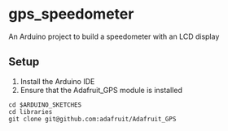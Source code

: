 # gps_speedometer
An Arduino project to build a speedometer with an LCD display

## Setup
1. Install the Arduino IDE
2. Ensure that the Adafruit\_GPS module is installed
```
cd $ARDUINO_SKETCHES
cd libraries
git clone git@github.com:adafruit/Adafruit_GPS
```

